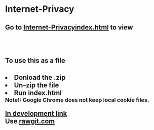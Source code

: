 # Internet-Privacy
<h2>
Go to <a href="http://adf.ly/16713359/banner/rawgit.com/zekrom-vale/Internet-Privacy/v1.2-beta/index.html" target="_blank">Internet-Privacyindex.html</a> to view
<h2>
<br/>
<h2>
To use this as a file 
<h2>
	<li>Donload the .zip</li>
	<li>Un-zip the file</li>
	<li>Run index.html</li>
	<small>
		Note!: Google Chrome does not keep local cookie files.
	</small>
<br/>

<p>
<a href="http://adf.ly/16713359/cdn.rawgit.com/zekrom-vale/Internet-Privacy/v1.2-beta/index.html" target="_blank">In development link</a>
<br/>
Use <a href="http://adf.ly/16713359/rawgit.com/" target="_blank">rawgit.com</a>
</p>
